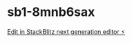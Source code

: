 # sb1-8mnb6sax

[Edit in StackBlitz next generation editor ⚡️](https://stackblitz.com/~/github.com/bhargav2428/sb1-8mnb6sax)